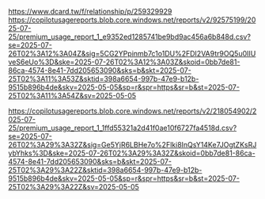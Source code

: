 https://www.dcard.tw/f/relationship/p/259329929
https://copilotusagereports.blob.core.windows.net/reports/v2/92575199/2025-07-25/premium_usage_report_1_e9352ed1285741be9bd9ac456a6b848d.csv?se=2025-07-26T02%3A12%3A04Z&sig=5CG2YPpinmb7c1o1DU%2FDI2VA9tr9OQ5u0IIUveS6eUo%3D&ske=2025-07-26T02%3A12%3A03Z&skoid=0bb7de81-86ca-4574-8e41-7dd205653090&sks=b&skt=2025-07-25T02%3A11%3A53Z&sktid=398a6654-997b-47e9-b12b-9515b896b4de&skv=2025-05-05&sp=r&spr=https&sr=b&st=2025-07-25T02%3A11%3A54Z&sv=2025-05-05

https://copilotusagereports.blob.core.windows.net/reports/v2/218054902/2025-07-25/premium_usage_report_1_1ffd55321a2d41f0ae10f6727fa4518d.csv?se=2025-07-26T02%3A29%3A32Z&sig=Ge5YjR6LBHe7o%2Flki8InQsY14Ke7JOgtZKsRJybYhks%3D&ske=2025-07-26T02%3A29%3A32Z&skoid=0bb7de81-86ca-4574-8e41-7dd205653090&sks=b&skt=2025-07-25T02%3A29%3A22Z&sktid=398a6654-997b-47e9-b12b-9515b896b4de&skv=2025-05-05&sp=r&spr=https&sr=b&st=2025-07-25T02%3A29%3A22Z&sv=2025-05-05